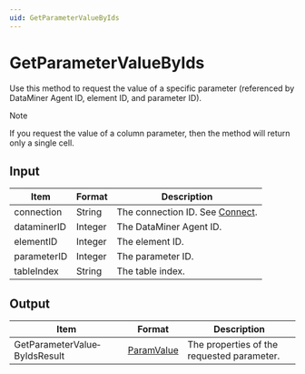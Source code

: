 ```yaml
---
uid: GetParameterValueByIds
---
```


# GetParameterValueByIds

Use this method to request the value of a specific parameter (referenced by DataMiner Agent ID, element ID, and parameter ID).

> [!NOTE]
> If you request the value of a column parameter, then the method will return only a single cell.

## Input

| Item        | Format  | Description                                   |
|-------------|---------|-----------------------------------------------|
| connection  | String  | The connection ID. See [Connect](xref:Connect). |
| dataminerID | Integer | The DataMiner Agent ID.                       |
| elementID   | Integer | The element ID.                               |
| parameterID | Integer | The parameter ID.                             |
| tableIndex  | String  | The table index.                              |

## Output

| Item | Format | Description |
|--|--|--|
| GetParameterValue­ByIdsResult | [ParamValue](xref:ParamValue) | The properties of the requested parameter. |
